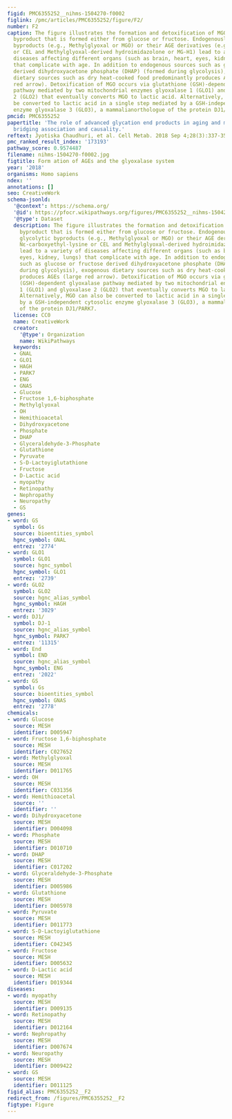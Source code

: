 ```yaml
---
figid: PMC6355252__nihms-1504270-f0002
figlink: /pmc/articles/PMC6355252/figure/F2/
number: F2
caption: The figure illustrates the formation and detoxification of MGO, a glycolytic
  byproduct that is formed either from glucose or fructose. Endogenously derived glycolytic
  byproducts (e.g., Methylglyoxal or MGO) or their AGE derivatives (e.g., Nε-carboxyethyl-lysine
  or CEL and Methylglyoxal-derived hydroimidazolone or MG-H1) lead to a variety of
  diseases affecting different organs (such as brain, heart, eyes, kidney, lungs)
  that complicate with age. In addition to endogenous sources such as glucose or fructose
  derived dihydroxyacetone phosphate (DHAP) (formed during glycolysis), exogenous
  dietary sources such as dry heat-cooked food predominantly produces AGEs (large
  red arrow). Detoxification of MGO occurs via glutathione (GSH)-dependent glyoxalase
  pathway mediated by two mitochondrial enzymes glyoxalase 1 (GLO1) and glyoxalase
  2 (GLO2) that eventually converts MGO to lactic acid. Alternatively, MGO can also
  be converted to lactic acid in a single step mediated by a GSH-independent cytosolic
  enzyme glyoxalase 3 (GLO3), a mammalianorthologue of the protein DJ1/PARK7.
pmcid: PMC6355252
papertitle: 'The role of advanced glycation end products in aging and metabolic diseases:
  bridging association and causality.'
reftext: Jyotiska Chaudhuri, et al. Cell Metab. 2018 Sep 4;28(3):337-352.
pmc_ranked_result_index: '173193'
pathway_score: 0.9574487
filename: nihms-1504270-f0002.jpg
figtitle: Form ation of AGEs and the glyoxalase system
year: '2018'
organisms: Homo sapiens
ndex: ''
annotations: []
seo: CreativeWork
schema-jsonld:
  '@context': https://schema.org/
  '@id': https://pfocr.wikipathways.org/figures/PMC6355252__nihms-1504270-f0002.html
  '@type': Dataset
  description: The figure illustrates the formation and detoxification of MGO, a glycolytic
    byproduct that is formed either from glucose or fructose. Endogenously derived
    glycolytic byproducts (e.g., Methylglyoxal or MGO) or their AGE derivatives (e.g.,
    Nε-carboxyethyl-lysine or CEL and Methylglyoxal-derived hydroimidazolone or MG-H1)
    lead to a variety of diseases affecting different organs (such as brain, heart,
    eyes, kidney, lungs) that complicate with age. In addition to endogenous sources
    such as glucose or fructose derived dihydroxyacetone phosphate (DHAP) (formed
    during glycolysis), exogenous dietary sources such as dry heat-cooked food predominantly
    produces AGEs (large red arrow). Detoxification of MGO occurs via glutathione
    (GSH)-dependent glyoxalase pathway mediated by two mitochondrial enzymes glyoxalase
    1 (GLO1) and glyoxalase 2 (GLO2) that eventually converts MGO to lactic acid.
    Alternatively, MGO can also be converted to lactic acid in a single step mediated
    by a GSH-independent cytosolic enzyme glyoxalase 3 (GLO3), a mammalianorthologue
    of the protein DJ1/PARK7.
  license: CC0
  name: CreativeWork
  creator:
    '@type': Organization
    name: WikiPathways
  keywords:
  - GNAL
  - GLO1
  - HAGH
  - PARK7
  - ENG
  - GNAS
  - Glucose
  - Fructose 1,6-biphosphate
  - Methylglyoxal
  - OH
  - Hemithioacetal
  - Dihydroxyacetone
  - Phosphate
  - DHAP
  - Glyceraldehyde-3-Phosphate
  - Glutathione
  - Pyruvate
  - S-D-Lactoyiglutathione
  - Fructose
  - D-Lactic acid
  - myopathy
  - Retinopathy
  - Nephropathy
  - Neuropathy
  - GS
genes:
- word: GS
  symbol: Gs
  source: bioentities_symbol
  hgnc_symbol: GNAL
  entrez: '2774'
- word: GLO1
  symbol: GLO1
  source: hgnc_symbol
  hgnc_symbol: GLO1
  entrez: '2739'
- word: GLO2
  symbol: GLO2
  source: hgnc_alias_symbol
  hgnc_symbol: HAGH
  entrez: '3029'
- word: DJ1/
  symbol: DJ-1
  source: hgnc_alias_symbol
  hgnc_symbol: PARK7
  entrez: '11315'
- word: End
  symbol: END
  source: hgnc_alias_symbol
  hgnc_symbol: ENG
  entrez: '2022'
- word: GS
  symbol: Gs
  source: bioentities_symbol
  hgnc_symbol: GNAS
  entrez: '2778'
chemicals:
- word: Glucose
  source: MESH
  identifier: D005947
- word: Fructose 1,6-biphosphate
  source: MESH
  identifier: C027652
- word: Methylglyoxal
  source: MESH
  identifier: D011765
- word: OH
  source: MESH
  identifier: C031356
- word: Hemithioacetal
  source: ''
  identifier: ''
- word: Dihydroxyacetone
  source: MESH
  identifier: D004098
- word: Phosphate
  source: MESH
  identifier: D010710
- word: DHAP
  source: MESH
  identifier: C017202
- word: Glyceraldehyde-3-Phosphate
  source: MESH
  identifier: D005986
- word: Glutathione
  source: MESH
  identifier: D005978
- word: Pyruvate
  source: MESH
  identifier: D011773
- word: S-D-Lactoyiglutathione
  source: MESH
  identifier: C042345
- word: Fructose
  source: MESH
  identifier: D005632
- word: D-Lactic acid
  source: MESH
  identifier: D019344
diseases:
- word: myopathy
  source: MESH
  identifier: D009135
- word: Retinopathy
  source: MESH
  identifier: D012164
- word: Nephropathy
  source: MESH
  identifier: D007674
- word: Neuropathy
  source: MESH
  identifier: D009422
- word: GS
  source: MESH
  identifier: D011125
figid_alias: PMC6355252__F2
redirect_from: /figures/PMC6355252__F2
figtype: Figure
---
```

